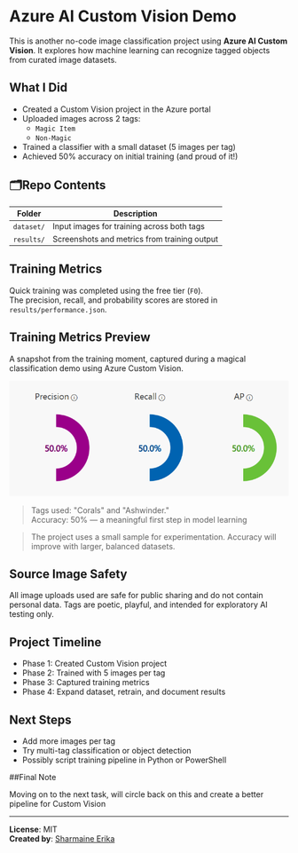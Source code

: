 # Azure AI Custom Vision Demo

This is another no-code image classification project using **Azure AI Custom Vision**. It explores how machine learning can recognize tagged objects from curated image datasets.

## What I Did

- Created a Custom Vision project in the Azure portal
- Uploaded images across 2 tags:
  - `Magic Item`
  - `Non-Magic`
- Trained a classifier with a small dataset (5 images per tag)
- Achieved 50% accuracy on initial training (and proud of it!)

## 🗂Repo Contents

| Folder     | Description                                  |
|------------|----------------------------------------------|
| `dataset/` | Input images for training across both tags   |
| `results/` | Screenshots and metrics from training output |

## Training Metrics

Quick training was completed using the free tier (`F0`).  
The precision, recall, and probability scores are stored in `results/performance.json`.

## Training Metrics Preview  
A snapshot from the training moment, captured during a magical classification demo using Azure Custom Vision.

![Training Results](demoresults.png)

> Tags used: "Corals" and "Ashwinder."  
> Accuracy: 50% — a meaningful first step in model learning

> The project uses a small sample for experimentation. Accuracy will improve with larger, balanced datasets.

## Source Image Safety

All image uploads used are safe for public sharing and do not contain personal data. Tags are poetic, playful, and intended for exploratory AI testing only.

## Project Timeline

- Phase 1: Created Custom Vision project  
- Phase 2: Trained with 5 images per tag  
- Phase 3: Captured training metrics  
- Phase 4: Expand dataset, retrain, and document results

## Next Steps

- Add more images per tag
- Try multi-tag classification or object detection
- Possibly script training pipeline in Python or PowerShell

##Final Note

Moving on to the next task, will circle back on this and create a better pipeline for Custom Vision

---

**License**: MIT  
**Created by**: [Sharmaine Erika](https://www.linkedin.com/in/your-link)
